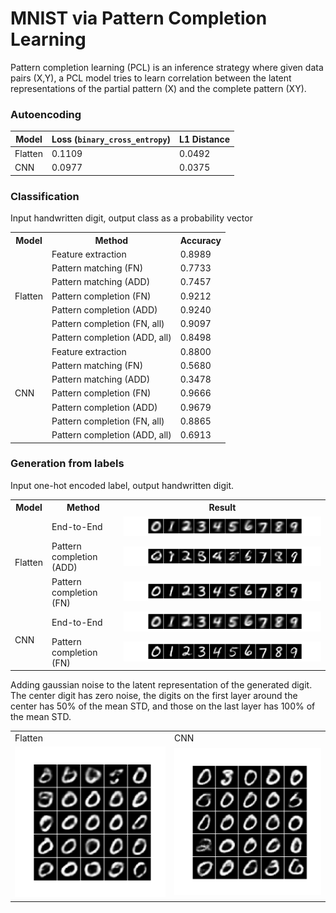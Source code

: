 # MNIST via Pattern Completion Learning

Pattern completion learning (PCL) is an inference strategy where given data pairs (X,Y), a PCL model tries to learn correlation between the latent representations of the partial pattern (X) and the complete pattern (XY).


### Autoencoding

Model | Loss (`binary_cross_entropy`) | L1 Distance
--- | --- | ----
Flatten | 0.1109 | 0.0492
CNN |  0.0977 | 0.0375



### Classification 
Input handwritten digit, output class as a probability vector

<table>
  <tr>
    <th>Model</th>
    <th>Method</th>
    <th>Accuracy</th>
  </tr>
  <tr>
    <td rowspan="7">Flatten</td>
    <td>Feature extraction</td>
    <td>0.8989</td>
  </tr>
  <tr>
    <td>Pattern matching (FN)</td>
    <td>0.7733</td>
  </tr>
  <tr>
    <td>Pattern matching (ADD)</td>
    <td>0.7457</td>
  </tr>
  <tr>
    <td>Pattern completion (FN)</td>
    <td>0.9212</td>
  </tr>
  <tr>
    <td>Pattern completion (ADD)</td>
    <td>0.9240</td>
  </tr>
  <tr>
    <td>Pattern completion (FN, all)</td>
    <td>0.9097</td>
  </tr>
  <tr>
    <td>Pattern completion (ADD, all)</td>
    <td>0.8498</td>
  </tr>
  <tr>
    <td rowspan="7">CNN</td>
    <td>Feature extraction</td>
    <td>0.8800</td>
  </tr>
  <tr>
    <td>Pattern matching (FN)</td>
    <td>0.5680</td>
  </tr>
  <tr>
    <td>Pattern matching (ADD)</td>
    <td>0.3478</td>
  </tr>
  <tr>
    <td>Pattern completion (FN)</td>
    <td>0.9666</td>
  </tr>
  <tr>
    <td>Pattern completion (ADD)</td>
    <td>0.9679</td>
  </tr>
  <tr>
    <td>Pattern completion (FN, all)</td>
    <td>0.8865</td>
  </tr>
  <tr>
    <td>Pattern completion (ADD, all)</td>
    <td>0.6913</td>
  </tr>
</table>


### Generation from labels 
Input one-hot encoded label, output handwritten digit.

<table>
  <tr>
    <th>Model</th>
    <th>Method</th>
    <th>Result</th>
  </tr>
  <tr>
    <td rowspan="3">Flatten</td>
    <td>End-to-End</td>
    <td><img src="./images/flatten_generation_E2E.png" alt="Digit generation using end-to-end model"></td>
  </tr>
  <tr>
    <td>Pattern completion (ADD)</td>
    <td><img src="./images/flatten_generation_PCL-add.png" alt="Digit generation using PCL model"></td>
  </tr>
  <tr>
    <td>Pattern completion (FN)</td>
    <td><img src="./images/flatten_generation_PCL.png" alt="Digit generation using PCL model"></td>
  </tr>
  <tr>
    <td rowspan="2">CNN</td>
    <td>End-to-End</td>
    <td><img src="./images/cnn_generation_E2E.png" alt="Digit generation using end-to-end model"></td>
  </tr>
  <tr>
    <td>Pattern completion (FN)</td>
    <td><img src="./images/cnn_generation_PCL.png" alt="Digit generation using PCL model"></td>
  </tr>
</table>

Adding gaussian noise to the latent representation of the generated digit. The center digit has zero noise, the digits on the first layer around the center has 50% of the mean STD, and those on the last layer has 100% of the mean STD. 

<table>
  <tr>
    <td>Flatten</td>
    <td>CNN</td>
  </tr>
  <tr>
    <td><img width="400px" src="./images/flatten/flatten_neighbours.gif" alt="Digit generation using PCL model"></td>
    <td><img width="400px" src="./images/cnn/cnn_neighbours.gif" alt="Digit generation using PCL model"></td>
  </tr>
</table>
